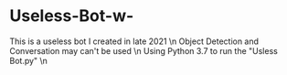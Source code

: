 # Useless-Bot-w-
This is a useless bot I created in late 2021 \n
Object Detection and Conversation may can't be used \n
Using Python 3.7 to run the "Usless Bot.py" \n
